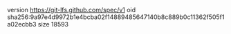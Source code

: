 version https://git-lfs.github.com/spec/v1
oid sha256:9a97e4d9972b1e4bcba02f14889485647140b8c889b0c11362f505f1a02ecbb3
size 18593
